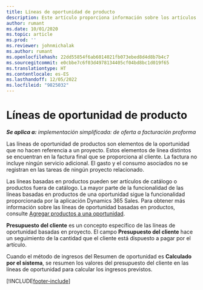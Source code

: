 ```yaml
---
title: Líneas de oportunidad de producto
description: Este artículo proporciona información sobre los artículos de línea de oportunidades de producto en Project Operations.
author: rumant
ms.date: 10/01/2020
ms.topic: article
ms.prod: ''
ms.reviewer: johnmichalak
ms.author: rumant
ms.openlocfilehash: 22dd55854f6ab6014021fb073ebed8d4d8b7b4c7
ms.sourcegitcommit: e0cbbe7c6f03d4978134405cf04bd8bc1d019f65
ms.translationtype: HT
ms.contentlocale: es-ES
ms.lasthandoff: 12/05/2022
ms.locfileid: "9825032"
---
```

# <a name="product-opportunity-lines"></a>Líneas de oportunidad de producto

_**Se aplica a:** implementación simplificada: de oferta a facturación proforma_

Las líneas de oportunidad de productos son elementos de la oportunidad que no hacen referencia a un proyecto. Estos elementos de línea distintos se encuentran en la factura final que se proporciona al cliente. La factura no incluye ningún servicio adicional. El gasto y el consumo asociados no se registran en las tareas de ningún proyecto relacionado.

Las líneas basadas en productos pueden ser artículos de catálogo o productos fuera de catálogo. La mayor parte de la funcionalidad de las líneas basadas en productos de una oportunidad sigue la funcionalidad proporcionada por la aplicación Dynamics 365 Sales. Para obtener más información sobre las líneas de oportunidad basadas en productos, consulte [Agregar productos a una oportunidad](/dynamics365/sales-enterprise/add-products-opportunity).

**Presupuesto del cliente** es un concepto específico de las líneas de oportunidad basadas en proyecto. El campo **Presupuesto del cliente** hace un seguimiento de la cantidad que el cliente está dispuesto a pagar por el artículo.

Cuando el método de ingresos del Resumen de oportunidad es **Calculado por el sistema**, se resumen los valores del presupuesto del cliente en las líneas de oportunidad para calcular los ingresos previstos. 



[!INCLUDE[footer-include](../../includes/footer-banner.md)]
